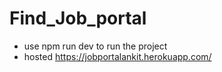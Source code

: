 # Find_Job_portal

- use npm run dev   to run the project
- hosted  https://jobportalankit.herokuapp.com/
